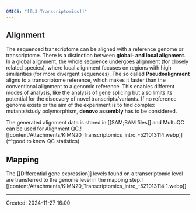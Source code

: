 ```yaml
---
OMICS: "[[L3 Transcriptomics]]"
---
```

## Alignment
The sequenced transcriptome can be aligned with a reference genome or transcriptome. 
There is a distinction between **global- and local alignment**. In a global alignment, the whole sequence undergoes alignment (for closely related species), where local alignment focuses on regions with high similarities (for more divergent sequences).
The so called **Pseudoalignment** aligns to a transcriptome reference, which makes it faster than the conventional alignment to a genomic reference. This enables different modes of analysis, like the analysis of gene splicing but also limits its potential for the discovery of novel transcripts/variants.
If no reference genome exists or the aim of the experiment is to find complex mutants/study polymorphism, **denovo assembly** has to be considered.

The generated alignment data is stored in [[SAM;BAM files]] and MultuQC can be used for Alignment QC.![[content/Attachments/KIMN20_Transcriptomics_intro_-521013114.webp]]
(^^good to know QC statistics)
## Mapping
The [[Differential gene expression]] levels found on a transcriptomic level are transferred to the genome level in the mapping step.![[content/Attachments/KIMN20_Transcriptomics_intro_-521013114 1.webp]]

---
Created: 2024-11-27 16:00